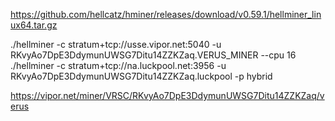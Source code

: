 
https://github.com/hellcatz/hminer/releases/download/v0.59.1/hellminer_linux64.tar.gz


./hellminer -c stratum+tcp://usse.vipor.net:5040 -u RKvyAo7DpE3DdymunUWSG7Ditu14ZZKZaq.VERUS_MINER --cpu 16
./hellminer -c stratum+tcp://na.luckpool.net:3956 -u RKvyAo7DpE3DdymunUWSG7Ditu14ZZKZaq.luckpool -p hybrid

https://vipor.net/miner/VRSC/RKvyAo7DpE3DdymunUWSG7Ditu14ZZKZaq/verus
